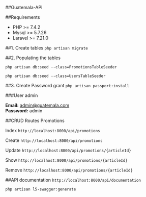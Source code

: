 ##Guatemala-API

##Requirements
 - PHP >= 7.4.2
 - Mysql >= 5.7.26
 - Laravel >= 7.21.0

##1. Create tables
`php artisan migrate`

##2. Populating the tables

`php artisan db:seed --class=PromotionsTableSeeder`

`php artisan db:seed --class=UsersTableSeeder`

##3. Create Password grant
`php artisan passport:install `

###User admin

**Email:** admin@guatemala.com  
**Password:** admin

##CRUD Routes Promotions

 Index `http://localhost:8000/api/promotions`
 
 Create `http://localhost:8000/api/promotions`
 
 Update `http://localhost:8000/api/promotions/{articleId}`
 
 Show `http://localhost:8000/api/promotions/{articleId}`
 
 Remove `http://localhost:8000/api/promotions/{articleId}`

##API documentation
`http://localhost:8000/api/documentation`

`php artisan l5-swagger:generate`
